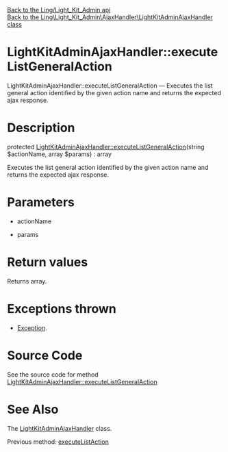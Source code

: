 [Back to the Ling/Light_Kit_Admin api](https://github.com/lingtalfi/Light_Kit_Admin/blob/master/doc/api/Ling/Light_Kit_Admin.md)<br>
[Back to the Ling\Light_Kit_Admin\AjaxHandler\LightKitAdminAjaxHandler class](https://github.com/lingtalfi/Light_Kit_Admin/blob/master/doc/api/Ling/Light_Kit_Admin/AjaxHandler/LightKitAdminAjaxHandler.md)


LightKitAdminAjaxHandler::executeListGeneralAction
================



LightKitAdminAjaxHandler::executeListGeneralAction — Executes the list general action identified by the given action name and returns the expected ajax response.




Description
================


protected [LightKitAdminAjaxHandler::executeListGeneralAction](https://github.com/lingtalfi/Light_Kit_Admin/blob/master/doc/api/Ling/Light_Kit_Admin/AjaxHandler/LightKitAdminAjaxHandler/executeListGeneralAction.md)(string $actionName, array $params) : array




Executes the list general action identified by the given action name and returns the expected ajax response.




Parameters
================


- actionName

    

- params

    


Return values
================

Returns array.


Exceptions thrown
================

- [Exception](http://php.net/manual/en/class.exception.php).&nbsp;







Source Code
===========
See the source code for method [LightKitAdminAjaxHandler::executeListGeneralAction](https://github.com/lingtalfi/Light_Kit_Admin/blob/master/AjaxHandler/LightKitAdminAjaxHandler.php#L99-L106)


See Also
================

The [LightKitAdminAjaxHandler](https://github.com/lingtalfi/Light_Kit_Admin/blob/master/doc/api/Ling/Light_Kit_Admin/AjaxHandler/LightKitAdminAjaxHandler.md) class.

Previous method: [executeListAction](https://github.com/lingtalfi/Light_Kit_Admin/blob/master/doc/api/Ling/Light_Kit_Admin/AjaxHandler/LightKitAdminAjaxHandler/executeListAction.md)<br>

